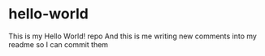 # hello-world
This is my Hello World! repo
And this is me writing new comments into my readme so I can commit them
